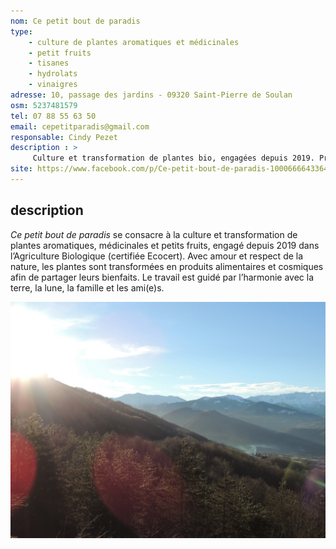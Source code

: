```yaml
---
nom: Ce petit bout de paradis
type: 
    - culture de plantes aromatiques et médicinales
    - petit fruits
    - tisanes
    - hydrolats
    - vinaigres
adresse: 10, passage des jardins - 09320 Saint-Pierre de Soulan
osm: 5237481579
tel: 07 88 55 63 50
email: cepetitparadis@gmail.com
responsable: Cindy Pezet
description : >
     Culture et transformation de plantes bio, engagées depuis 2019. Produits alimentaires et cosmiques issus d’un travail artisanal en harmonie avec la nature, la lune et la famille.
site: https://www.facebook.com/p/Ce-petit-bout-de-paradis-100066664336429/
---
```


## description

_Ce petit bout de paradis_ se consacre à la culture et transformation de plantes aromatiques, médicinales et petits fruits, engagé depuis 2019 dans l’Agriculture Biologique (certifiée Ecocert). Avec amour et respect de la nature, les plantes sont transformées en produits alimentaires et cosmiques afin de partager leurs bienfaits. Le travail est guidé par l’harmonie avec la terre, la lune, la famille et les ami(e)s.

![Ce petit bout de paradis](./media/ce-petit-bout-de-paradis.jpg)
